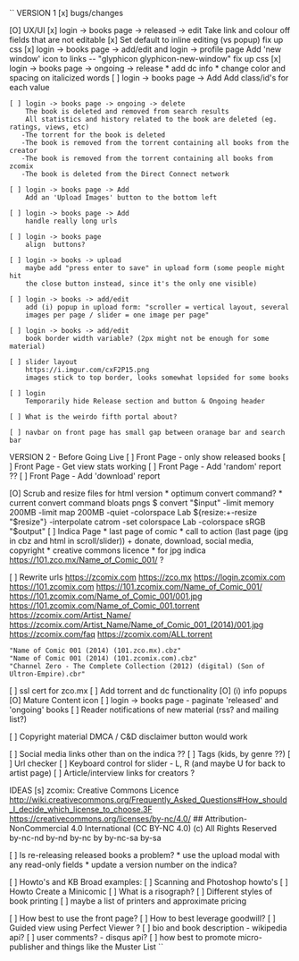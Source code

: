 ``
VERSION 1
[x] bugs/changes

[O] UX/UI
    [x] login -> books page -> released -> edit
        Take link and colour off fields that are not editable
    [x] Set default to inline editing (vs popup)
        fix up css
    [x] login -> books page -> add/edit and login -> profile page
        Add 'new window' icon to links -- "glyphicon glyphicon-new-window"
        fix up css
    [x] login -> books page -> ongoing -> release
        * add dc info
        * change color and spacing on italicized words
    [ ] login -> books page -> Add
        Add class/id's for each value

    [ ] login -> books page -> ongoing -> delete
        The book is deleted and removed from search results
        All statistics and history related to the book are deleted (eg. ratings, views, etc)
       -The torrent for the book is deleted
       -The book is removed from the torrent containing all books from the creator
       -The book is removed from the torrent containing all books from zcomix
       -The book is deleted from the Direct Connect network

    [ ] login -> books page -> Add
        Add an 'Upload Images' button to the bottom left

    [ ] login -> books page -> Add
        handle really long urls

    [ ] login -> books page
        align  buttons?

    [ ] login -> books -> upload
        maybe add "press enter to save" in upload form (some people might hit
        the close button instead, since it's the only one visible)

    [ ] login -> books -> add/edit
        add (i) popup in upload form: "scroller = vertical layout, several
        images per page / slider = one image per page"

    [ ] login -> books -> add/edit
        book border width variable? (2px might not be enough for some material)

    [ ] slider layout
        https://i.imgur.com/cxF2P15.png
        images stick to top border, looks somewhat lopsided for some books

    [ ] login
        Temporarily hide Release section and button & Ongoing header

    [ ] What is the weirdo fifth portal about?

    [ ] navbar on front page has small gap between oranage bar and search bar


VERSION 2 - Before Going Live
[ ] Front Page - only show released books
[ ] Front Page - Get view stats working
[ ] Front Page - Add 'random' report ??
[ ] Front Page - Add 'download' report

[O] Scrub and resize files for html version
    * optimum convert command?
    * current convert command bloats pngs
    $ convert "$input" -limit memory 200MB -limit map 200MB -quiet -colorspace Lab ${resize:+-resize "$resize"} -interpolate catrom -set colorspace Lab -colorspace sRGB "$output"
[ ] Indica Page
    * last page of comic
    * call to action (last page (jpg in cbz and html in scroll/slider))
        + donate, download, social media, copyright
    * creative commons licence
    * for jpg indica https://101.zco.mx/Name_of_Comic_001/  ?

[ ] Rewrite urls
    https://zcomix.com
    https://zco.mx
    https://login.zcomix.com
    https://101.zcomix.com
    https://101.zcomix.com/Name_of_Comic_001/
    https://101.zcomix.com/Name_of_Comic_001/001.jpg
    https://101.zcomix.com/Name_of_Comic_001.torrent
    https://zcomix.com/Artist_Name/
    https://zcomix.com/Artist_Name/Name_of_Comic_001_(2014)/001.jpg
    https://zcomix.com/faq
    https://zcomix.com/ALL.torrent

    "Name of Comic 001 (2014) (101.zco.mx).cbz"
    "Name of Comic 001 (2014) (101.zcomix.com).cbz"
    "Channel Zero - The Complete Collection (2012) (digital) (Son of Ultron-Empire).cbr"

[ ] ssl cert for zco.mx
[ ] Add torrent and dc functionality
[O] (i) info popups
[O] Mature Content icon
[ ] login -> books page - paginate 'released' and 'ongoing' books
[ ] Reader notifications of new material (rss? and mailing list?)

[ ] Copyright material
    DMCA / C&D disclaimer button would work

[ ] Social media links other than on the indica ??
[ ] Tags (kids, by genre ??)
[ ] Url checker
[ ] Keyboard control for slider - L, R (and maybe U for back to artist page)
[ ] Article/interview links for creators ?

IDEAS
[s] zcomix: Creative Commons Licence
    http://wiki.creativecommons.org/Frequently_Asked_Questions#How_should_I_decide_which_license_to_choose.3F
    https://creativecommons.org/licenses/by-nc/4.0/     ## Attribution-NonCommercial 4.0 International (CC BY-NC 4.0)
    (c) All Rights Reserved
    by-nc-nd
    by-nd
    by-nc
    by
    by-nc-sa
    by-sa

[ ] Is re-releasing released books a problem?
    * use the upload modal with any read-only fields
    * update a version number on the indica?

[ ] Howto's and KB
    Broad examples:
    [ ] Scanning and Photoshop howto's
    [ ] Howto Create a Minicomic
    [ ] What is a risograph?
    [ ] Different styles of book printing
        [ ] maybe a list of printers and approximate pricing

[ ] How best to use the front page?
[ ] How to best leverage goodwill?
[ ] Guided view using Perfect Viewer ?
[ ] bio and book description - wikipedia api?
[ ] user comments? - disqus api?
[ ] how best to promote micro-publisher and things like the Muster List
``
